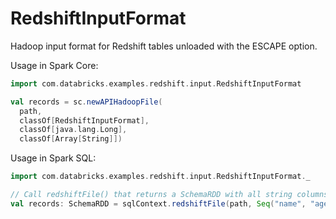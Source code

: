 RedshiftInputFormat
===

Hadoop input format for Redshift tables unloaded with the ESCAPE option.

Usage in Spark Core:
```scala
import com.databricks.examples.redshift.input.RedshiftInputFormat

val records = sc.newAPIHadoopFile(
  path,
  classOf[RedshiftInputFormat],
  classOf[java.lang.Long],
  classOf[Array[String]])
```

Usage in Spark SQL:
```scala
import com.databricks.examples.redshift.input.RedshiftInputFormat._

// Call redshiftFile() that returns a SchemaRDD with all string columns.
val records: SchemaRDD = sqlContext.redshiftFile(path, Seq("name", "age"))
```
